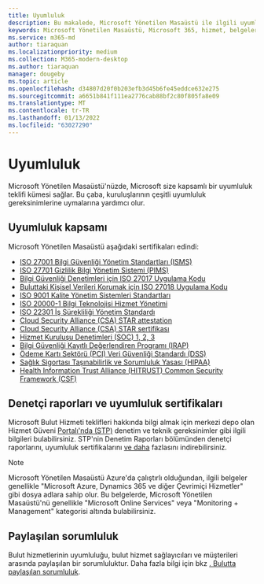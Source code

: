 ```yaml
---
title: Uyumluluk
description: Bu makalede, Microsoft Yönetilen Masaüstü ile ilgili uyumluluk standartları liste edilmektedir.
keywords: Microsoft Yönetilen Masaüstü, Microsoft 365, hizmet, belgeler
ms.service: m365-md
author: tiaraquan
ms.localizationpriority: medium
ms.collection: M365-modern-desktop
ms.author: tiaraquan
manager: dougeby
ms.topic: article
ms.openlocfilehash: d34807d20f0b203efb3d45b6fe45eddce632e275
ms.sourcegitcommit: a6651b841f111ea2776cab88bf2c80f805fa8e09
ms.translationtype: MT
ms.contentlocale: tr-TR
ms.lasthandoff: 01/13/2022
ms.locfileid: "63027290"
---
```

# <a name="compliance"></a>Uyumluluk

Microsoft Yönetilen Masaüstü'nüzde, Microsoft size kapsamlı bir uyumluluk teklifi kümesi sağlar. Bu çaba, kuruluşlarının çeşitli uyumluluk gereksinimlerine uymalarına yardımcı olur.

## <a name="compliance-coverage"></a>Uyumluluk kapsamı

Microsoft Yönetilen Masaüstü aşağıdaki sertifikaları edindi:

- [ISO 27001 Bilgi Güvenliği Yönetim Standartları (ISMS)](/compliance/regulatory/offering-ISO-27001)
- [ISO 27701 Gizlilik Bilgi Yönetim Sistemi (PIMS)](/compliance/regulatory/offering-iso-27701)
- [Bilgi Güvenliği Denetimleri için ISO 27017 Uygulama Kodu](/compliance/regulatory/offering-ISO-27017)
- [Buluttaki Kişisel Verileri Korumak için ISO 27018 Uygulama Kodu](/compliance/regulatory/offering-ISO-27018)
- [ISO 9001 Kalite Yönetim Sistemleri Standartları](/compliance/regulatory/offering-ISO-9001)
- [ISO 20000-1 Bilgi Teknolojisi Hizmet Yönetimi](/compliance/regulatory/offering-ISO-20000-1-2011)
- [ISO 22301 İş Sürekliliği Yönetim Standardı](/compliance/regulatory/offering-ISO-22301)
- [Cloud Security Alliance (CSA) STAR attestation](/compliance/regulatory/offering-CSA-STAR-Attestation)
- [Cloud Security Alliance (CSA) STAR sertifikası](/compliance/regulatory/offering-CSA-Star-Certification)
- [Hizmet Kuruluşu Denetimleri (SOC) 1, 2, 3](/compliance/regulatory/offering-SOC)
- [Bilgi Güvenliği Kayıtlı Değerlendiren Programı (IRAP)](/compliance/regulatory/offering-ccsl-irap-australia)
- [Ödeme Kartı Sektörü (PCI) Veri Güvenliği Standardı (DSS)](/compliance/regulatory/offering-PCI-DSS)
- [Sağlık Sigortası Taşınabilirlik ve Sorumluluk Yasası (HIPAA)](/compliance/regulatory/offering-hipaa-hitech)
- [Health Information Trust Alliance (HITRUST) Common Security Framework (CSF)](/compliance/regulatory/offering-hitrust)


## <a name="auditor-reports-and-compliance-certificates"></a>Denetçi raporları ve uyumluluk sertifikaları

Microsoft Bulut Hizmeti teklifleri hakkında bilgi almak için merkezi depo olan Hizmet Güveni [Portalı'nda (STP)](https://servicetrust.microsoft.com/) denetim ve teknik gereksinimler gibi ilgili bilgileri bulabilirsiniz. STP'nin Denetim Raporları bölümünden denetçi raporlarını, uyumluluk sertifikalarını [ve daha](https://servicetrust.microsoft.com/ViewPage/MSComplianceGuide) fazlasını indirebilirsiniz.

> [!NOTE]
> Microsoft Yönetilen Masaüstü Azure'da çalıştırlı olduğundan, ilgili belgeler genellikle "Microsoft Azure, Dynamics 365 ve diğer Çevrimiçi Hizmetler" gibi dosya adlara sahip olur. Bu belgelerde, Microsoft Yönetilen Masaüstü'nü genellikle "Microsoft Online Services" veya "Monitoring + Management" kategorisi altında bulabilirsiniz.

## <a name="shared-responsibility"></a>Paylaşılan sorumluluk

Bulut hizmetlerinin uyumluluğu, bulut hizmet sağlayıcıları ve müşterileri arasında paylaşılan bir sorumluluktur. Daha fazla bilgi için bkz [. Bulutta paylaşılan sorumluluk](/azure/security/fundamentals/shared-responsibility).